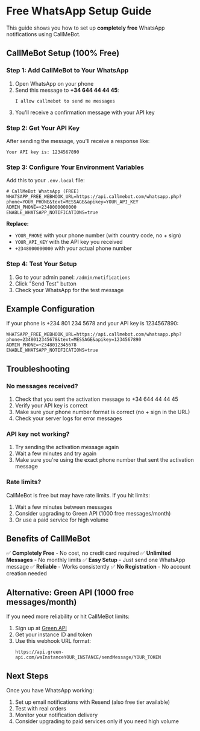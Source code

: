 # Free WhatsApp Setup Guide

This guide shows you how to set up **completely free** WhatsApp notifications using CallMeBot.

## CallMeBot Setup (100% Free)

### Step 1: Add CallMeBot to Your WhatsApp

1. Open WhatsApp on your phone
2. Send this message to **+34 644 44 44 45**:
   ```
   I allow callmebot to send me messages
   ```
3. You'll receive a confirmation message with your API key

### Step 2: Get Your API Key

After sending the message, you'll receive a response like:
```
Your API key is: 1234567890
```

### Step 3: Configure Your Environment Variables

Add this to your `.env.local` file:

```env
# CallMeBot WhatsApp (FREE)
WHATSAPP_FREE_WEBHOOK_URL=https://api.callmebot.com/whatsapp.php?phone=YOUR_PHONE&text=MESSAGE&apikey=YOUR_API_KEY
ADMIN_PHONE=+2348000000000
ENABLE_WHATSAPP_NOTIFICATIONS=true
```

**Replace:**
- `YOUR_PHONE` with your phone number (with country code, no + sign)
- `YOUR_API_KEY` with the API key you received
- `+2348000000000` with your actual phone number

### Step 4: Test Your Setup

1. Go to your admin panel: `/admin/notifications`
2. Click "Send Test" button
3. Check your WhatsApp for the test message

## Example Configuration

If your phone is +234 801 234 5678 and your API key is 1234567890:

```env
WHATSAPP_FREE_WEBHOOK_URL=https://api.callmebot.com/whatsapp.php?phone=2348012345678&text=MESSAGE&apikey=1234567890
ADMIN_PHONE=+2348012345678
ENABLE_WHATSAPP_NOTIFICATIONS=true
```

## Troubleshooting

### No messages received?
1. Check that you sent the activation message to +34 644 44 44 45
2. Verify your API key is correct
3. Make sure your phone number format is correct (no + sign in the URL)
4. Check your server logs for error messages

### API key not working?
1. Try sending the activation message again
2. Wait a few minutes and try again
3. Make sure you're using the exact phone number that sent the activation message

### Rate limits?
CallMeBot is free but may have rate limits. If you hit limits:
1. Wait a few minutes between messages
2. Consider upgrading to Green API (1000 free messages/month)
3. Or use a paid service for high volume

## Benefits of CallMeBot

✅ **Completely Free** - No cost, no credit card required
✅ **Unlimited Messages** - No monthly limits
✅ **Easy Setup** - Just send one WhatsApp message
✅ **Reliable** - Works consistently
✅ **No Registration** - No account creation needed

## Alternative: Green API (1000 free messages/month)

If you need more reliability or hit CallMeBot limits:

1. Sign up at [Green API](https://green-api.com/)
2. Get your instance ID and token
3. Use this webhook URL format:
   ```
   https://api.green-api.com/waInstanceYOUR_INSTANCE/sendMessage/YOUR_TOKEN
   ```

## Next Steps

Once you have WhatsApp working:
1. Set up email notifications with Resend (also free tier available)
2. Test with real orders
3. Monitor your notification delivery
4. Consider upgrading to paid services only if you need high volume
